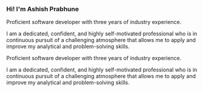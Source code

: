 <h3>Hi! I'm Ashish Prabhune</h1>
<div>
  <p>Proficient software developer with three years of industry experience.</p>
  <p>I am a dedicated, confident, and highly self-motivated professional who is in continuous pursuit of a challenging atmosphere that allows me to apply and improve my analytical and problem-solving skills.</p>
  <p>Proficient software developer with three years of industry experience.</p>
  <p>I am a dedicated, confident, and highly self-motivated professional who is in continuous pursuit of a challenging atmosphere that allows me to apply and improve my analytical and problem-solving skills.</p>
    
</div>
